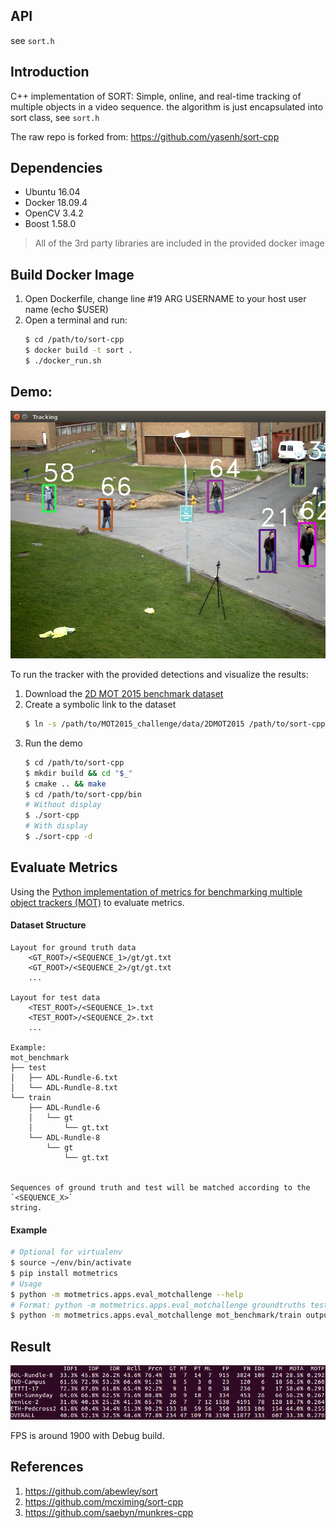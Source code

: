 ## API

see `sort.h`

## Introduction
C++ implementation of SORT: Simple, online, and real-time tracking of multiple objects in a video sequence. the algorithm is just encapsulated into sort class, see `sort.h`

The raw repo is forked from: https://github.com/yasenh/sort-cpp

## Dependencies
- Ubuntu 16.04
- Docker 18.09.4
- OpenCV 3.4.2
- Boost 1.58.0

> All of the 3rd party libraries are included in the provided docker image

## Build Docker Image
1. Open Dockerfile, change line #19 ARG USERNAME to your host user name (echo $USER)
2. Open a terminal and run:
    ```bash
    $ cd /path/to/sort-cpp
    $ docker build -t sort .
    $ ./docker_run.sh
    ```

## Demo:

![Screenshot-1](docs/1.png)



To run the tracker with the provided detections and visualize the results:

1. Download the [2D MOT 2015 benchmark dataset](https://motchallenge.net/data/2D_MOT_2015/#download)
2. Create a symbolic link to the dataset
    ```bash
    $ ln -s /path/to/MOT2015_challenge/data/2DMOT2015 /path/to/sort-cpp/mot_benchmark
    ```
3. Run the demo
    ```bash
    $ cd /path/to/sort-cpp
    $ mkdir build && cd "$_"
    $ cmake .. && make
    $ cd /path/to/sort-cpp/bin
    # Without display
    $ ./sort-cpp
    # With display
    $ ./sort-cpp -d
    ```



## Evaluate Metrics

Using the [Python implementation of metrics for benchmarking multiple object trackers (MOT)](https://github.com/cheind/py-motmetrics) to evaluate metrics. 



#### Dataset Structure

```
Layout for ground truth data
    <GT_ROOT>/<SEQUENCE_1>/gt/gt.txt
    <GT_ROOT>/<SEQUENCE_2>/gt/gt.txt
    ...

Layout for test data
    <TEST_ROOT>/<SEQUENCE_1>.txt
    <TEST_ROOT>/<SEQUENCE_2>.txt
    ...

Example:
mot_benchmark
├── test
│   ├── ADL-Rundle-6.txt
│   └── ADL-Rundle-8.txt
└── train
    ├── ADL-Rundle-6
    │   └── gt
    │       └── gt.txt
    └── ADL-Rundle-8
        └── gt
            └── gt.txt


Sequences of ground truth and test will be matched according to the `<SEQUENCE_X>`
string.
```



#### Example

```bash
# Optional for virtualenv
$ source ~/env/bin/activate
$ pip install motmetrics
# Usage
$ python -m motmetrics.apps.eval_motchallenge --help
# Format: python -m motmetrics.apps.eval_motchallenge groundtruths tests
$ python -m motmetrics.apps.eval_motchallenge mot_benchmark/train output/
```



## Result

![Screenshot-1](docs/2.png)

FPS is around 1900 with Debug build.



## References
1. https://github.com/abewley/sort
2. https://github.com/mcximing/sort-cpp
3. https://github.com/saebyn/munkres-cpp
